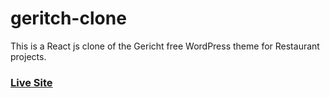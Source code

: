 # geritch-clone

This is a React js clone of the Gericht free WordPress theme for Restaurant projects. 


### [Live Site](https://websites-fd1cd.firebaseapp.com/)








